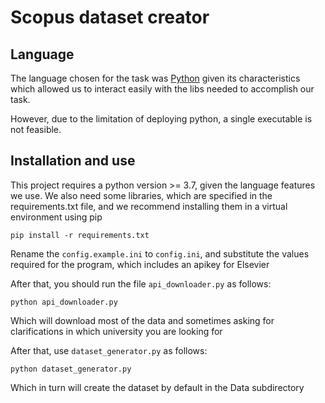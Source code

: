 # Scopus dataset creator
## Language
The language chosen for the task was [Python](https://www.python.org/) given its characteristics which allowed us to 
interact easily with the libs needed to accomplish our task.

However, due to the limitation of deploying python, a single executable is not feasible.

## Installation and use
This project requires a python version >= 3.7, given the language features we use.
We also need some libraries, which are specified in the requirements.txt file, and we recommend installing them in a 
virtual environment using pip
```
pip install -r requirements.txt
``` 
Rename the `config.example.ini` to `config.ini`, and substitute the values required for the program, which includes an apikey for Elsevier


After that, you should run the file `api_downloader.py` as follows:
```
python api_downloader.py
```
Which will download most of the data and sometimes asking for clarifications in which university you are looking for

After that, use `dataset_generator.py` as follows:
```
python dataset_generator.py
```
Which in turn will create the dataset by default in the Data subdirectory

